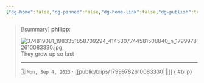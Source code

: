 ```yaml
---
{"dg-home":false,"dg-pinned":false,"dg-home-link":false,"dg-publish":true,"tags":["dgblip"],"disabled rules":["yaml-title","yaml-title-alias","file-name-heading"],"title":"philipp on instagram @ 2023-09-04","created-date":"2023-09-04T17:00:00","updated-date":"2025-05-02T17:43:08","dg-path":"blips/17999782610083330.md","permalink":"/blips/17999782610083330/","dgPassFrontmatter":true}
---
```


> [!summary] **philipp**:
>
> ![374819081_1983351858709294_4145307744581508840_n_17999782610083330.jpg](/img/user/attachments/374819081_1983351858709294_4145307744581508840_n_17999782610083330.jpg)
> They grow up so fast
> - - -
>
> 🗓️ `Mon, Sep 4, 2023` · [[public/blips/17999782610083330\|🔗]]
{ #blip}

